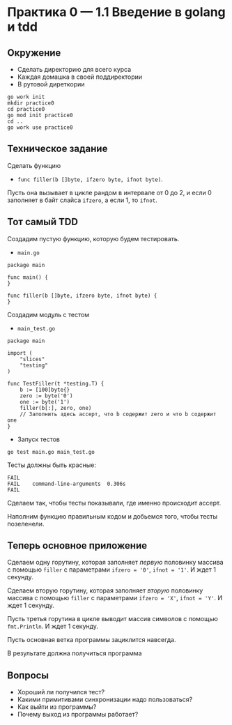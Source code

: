 # Практика 0 — 1.1 Введение в golang и tdd

## Окружение

- Сделать директорию для всего курса
- Каждая домашка в своей поддиректории
- В рутовой диреткории

```
go work init
mkdir practice0
cd practice0
go mod init practice0
cd ..
go work use practice0
```

## Техническое задание

Сделать функцию
- `func filler(b []byte, ifzero byte, ifnot byte)`.

Пусть она вызывает в цикле рандом в интервале от 0 до 2, и если 0 заполняет в байт слайса `ifzero`, а если 1, то `ifnot`.

## Тот самый TDD

Создадим пустую функцию, которую будем тестировать.

- `main.go`
```golang
package main

func main() {
}

func filler(b []byte, ifzero byte, ifnot byte) {
}
```

Создадим модуль с тестом

- `main_test.go`
```golang
package main

import (
	"slices"
	"testing"
)

func TestFiller(t *testing.T) {
	b := [100]byte{}
	zero := byte('0')
	one := byte('1')
	filler(b[:], zero, one)
	// Заполнить здесь ассерт, что b содержит zero и что b содержит one
}
```

- Запуск тестов
```
go test main.go main_test.go
```

Тесты должны быть красные:

```
FAIL
FAIL	command-line-arguments	0.306s
FAIL
```

Сделаем так, чтобы тесты показывали, где именно происходит ассерт.

Наполним функцию правильным кодом и добьемся того, чтобы тесты позеленели.

## Теперь основное приложение

Сделаем одну горутину, которая заполняет *первую* половинку массива с помощью `filler` с параметрами
`ifzero = '0'`, `ifnot = '1'`. И ждет 1 секунду.

Сделаем вторую горутину, которая заполняет *вторую* половинку массива с помощью `filler` с параметрами
`ifzero = 'X'`, `ifnot = 'Y'`. И ждет 1 секунду.

Пусть третья горутина в цикле выводит массив символов с помощью `fmt.Println`.
И ждет 1 секунду.

Пусть основная ветка программы зациклится навсегда.

В результате должна получиться программа 

## Вопросы

- Хороший ли получился тест?
- Какими примитивами синхронизации надо пользоваться?
- Как выйти из программы?
- Почему выход из программы работает?
